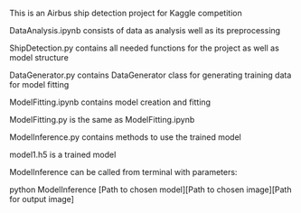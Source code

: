 This is an Airbus ship detection project for Kaggle competition

DataAnalysis.ipynb consists of data as analysis well as its preprocessing

ShipDetection.py contains all needed functions for the project as well as model structure 

DataGenerator.py contains DataGenerator class for generating training data for model fitting

ModelFitting.ipynb contains model creation and fitting

ModelFitting.py is the same as ModelFitting.ipynb

ModelInference.py contains methods to use the trained model

model1.h5 is a trained model


ModelInference can be called from terminal with parameters:
    <p>python ModelInference  [Path to chosen model][Path to chosen image][Path for output image]</p>